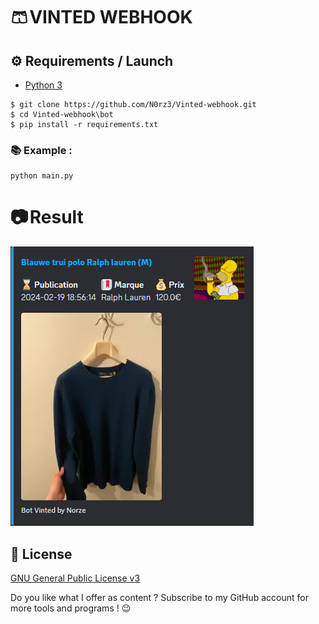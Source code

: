 # **🩳 VINTED WEBHOOK**

## **⚙️ Requirements / Launch**

- [Python 3](https://www.python.org/downloads/release/python-370/)
```
$ git clone https://github.com/N0rz3/Vinted-webhook.git
$ cd Vinted-webhook\bot
$ pip install -r requirements.txt
```


### **📚 Example :**
```
python main.py
```

# 📷 **Result**
![result](assets/exemple.png)



## **📝 License**

[GNU General Public License v3](https://www.gnu.org/licenses/gpl-3.0.fr.html)


Do you like what I offer as content ? Subscribe to my GitHub account for more tools and programs ! 😉